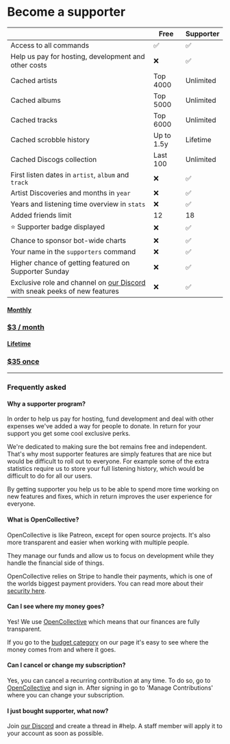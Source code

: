 # Become a supporter

|             | Free        | Supporter |
| ----------- | ----------- |----------- |
| Access to all commands     | ✅  | ✅ |
| Help us pay for hosting, development and other costs  | ❌  | ✅ |
| Cached artists | Top 4000 | Unlimited |
| Cached albums | Top 5000 | Unlimited |
| Cached tracks | Top 6000 | Unlimited |
| Cached scrobble history | Up to 1.5y | Lifetime |
| Cached Discogs collection | Last 100 | Unlimited |
| First listen dates in `artist`, `album` and `track` | ❌ | ✅ |
| Artist Discoveries and months in `year` | ❌ | ✅ |
| Years and listening time overview in `stats` | ❌ | ✅ |
| Added friends limit | 12 | 18 |
| ⭐ Supporter badge displayed | ❌ | ✅ |
| Chance to sponsor bot-wide charts | ❌ | ✅ |
| Your name in the `supporters` command | ❌ | ✅ |
| Higher chance of getting featured on Supporter Sunday | ❌ | ✅ |
| Exclusive role and channel on [our Discord](https://discord.gg/6y3jJjtDqK) with sneak peeks of new features | ❌ | ✅ |

<div>
<a href="https://opencollective.com/fmbot/contribute/fmbot-monthly-supporter-45504/checkout?interval=month&amount=3" class="md-button md-button--primary getsupporter-button"> 
  <h4>Monthly</h3>
  <h3>$3 / month</h2>
</a>

<h4 class="getsupporter-text"></h4>

<a href="https://opencollective.com/fmbot/contribute/fmbot-lifetime-supporter-25651/checkout?amount=35" class="md-button md-button--primary getsupporter-button"> 
  <h4>Lifetime</h3>
  <h3>$35 once</h2>
</a>
</div>

<hr>

### Frequently asked


#### Why a supporter program?

In order to help us pay for hosting, fund development and deal with other expenses we've added a way for people to donate. In return for your support you get some cool exclusive perks.

We're dedicated to making sure the bot remains free and independent. That's why most supporter features are simply features that are nice but would be difficult to roll out to everyone. For example some of the extra statistics require us to store your full listening history, which would be difficult to do for all our users.

By getting supporter you help us to be able to spend more time working on new features and fixes, which in return improves the user experience for everyone.

#### What is OpenCollective?

OpenCollective is like Patreon, except for open source projects. It's also more transparent and easier when working with multiple people.

They manage our funds and allow us to focus on development while they handle the financial side of things.

OpenCollective relies on Stripe to handle their payments, which is one of the worlds biggest payment providers. You can read more about their [security here](https://docs.opencollective.com/help/product/security).

#### Can I see where my money goes?

Yes! We use [OpenCollective](https://opencollective.com/fmbot) which means that our finances are fully transparent.

If you go to the [budget category](https://opencollective.com/fmbot#category-BUDGET) on our page it's easy to see where the money comes from and where it goes.

#### Can I cancel or change my subscription?

Yes, you can cancel a recurring contribution at any time. To do so, go to [OpenCollective](https://opencollective.com/) and sign in. After signing in go to 'Manage Contributions' where you can change your subscription.

#### I just bought supporter, what now?

Join [our Discord](https://discord.gg/6y3jJjtDqK) and create a thread in #help. A staff member will apply it to your account as soon as possible.